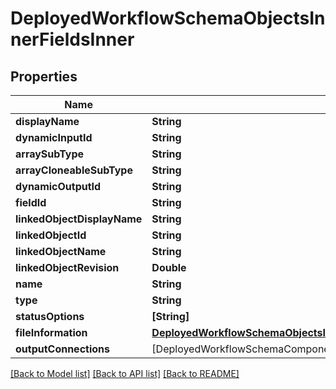 # DeployedWorkflowSchemaObjectsInnerFieldsInner

## Properties
Name | Type | Description | Notes
------------ | ------------- | ------------- | -------------
**displayName** | **String** |  | 
**dynamicInputId** | **String** |  | 
**arraySubType** | **String** |  | [optional] 
**arrayCloneableSubType** | **String** |  | [optional] 
**dynamicOutputId** | **String** |  | 
**fieldId** | **String** |  | 
**linkedObjectDisplayName** | **String** |  | [optional] 
**linkedObjectId** | **String** |  | [optional] 
**linkedObjectName** | **String** |  | [optional] 
**linkedObjectRevision** | **Double** |  | [optional] 
**name** | **String** |  | 
**type** | **String** |  | 
**statusOptions** | **[String]** |  | [optional] 
**fileInformation** | [**DeployedWorkflowSchemaObjectsInnerFieldsInnerFileInformation**](DeployedWorkflowSchemaObjectsInnerFieldsInnerFileInformation.md) |  | [optional] 
**outputConnections** | [DeployedWorkflowSchemaComponentsInnerOutputsInnerOutputConnectionsInner] |  | [optional] 

[[Back to Model list]](../README.md#documentation-for-models) [[Back to API list]](../README.md#documentation-for-api-endpoints) [[Back to README]](../README.md)


